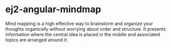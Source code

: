# ej2-angular-mindmap
Mind mapping is a high effective way to brainstorm and organize your thoughts organically without worrying about order and structure. It presents information where the central idea is placed in the middle and associated topics are arranged around it. 
